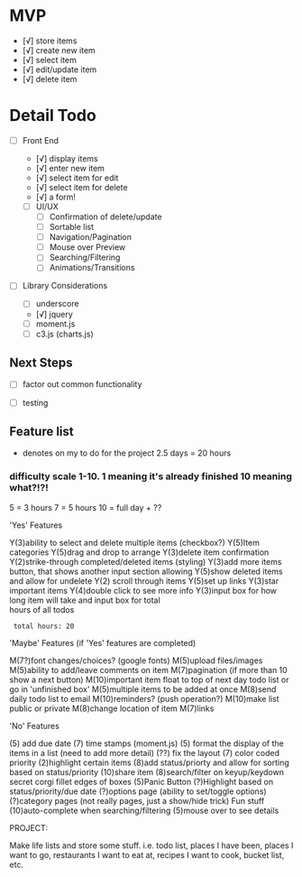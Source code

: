 # MVP
- [√] store items
 - [√] create new item
 - [√] select item
 - [√] edit/update item
 - [√] delete item


 # Detail Todo
 - [ ] Front End
   - [√] display items
   - [√] enter new item
   - [√] select item for edit
   - [√] select item for delete
   - [√] a form!

   - [ ] UI/UX
     - [ ] Confirmation of delete/update
     - [ ] Sortable list
     - [ ] Navigation/Pagination
     - [ ] Mouse over Preview
     - [ ] Searching/Filtering
     - [ ] Animations/Transitions

  - [ ] Library Considerations
    - [ ] underscore
    - [√] jquery
    - [ ] moment.js
    - [ ] c3.js (charts.js)

 ## Next Steps

  - [ ] factor out common functionality
  - [ ] testing


  ## Feature list
  * denotes on my to do for the project
  2.5 days = 20 hours

  ### difficulty scale 1-10. 1 meaning it's already finished 10 meaning what?!?!

  5 = 3 hours
  7 = 5 hours
  10 = full day + ??


  'Yes' Features
   
   Y(3)ability to select and delete multiple items (checkbox?)
   Y(5)Item categories
   Y(5)drag and drop to arrange
   Y(3)delete item confirmation
   Y(2)strike-through completed/deleted items (styling)
   Y(3)add more items button, that shows another input section allowing
   Y(5)show deleted items and allow for undelete
   Y(2) scroll through items
   Y(5)set up links
   Y(3)star important items
   Y(4)double click to see more info
   Y(3)input box for how long item will take and input box for total  
   hours of all todos

     total hours: 20


  'Maybe' Features (if 'Yes' features are completed)
  
   M(7?)font changes/choices? (google fonts)
   M(5)upload files/images
   M(5)ability to add/leave comments on item
   M(7)pagination (if more than 10 show a next button)
   M(10)important item float to top of next day todo list or go in 'unfinished box'
   M(5)multiple items to be added at once
   M(8)send daily todo list to email
   M(10)reminders? (push operation?)
   M(10)make list public or private
   M(8)change location of item
   M(7)links 
   
   
  'No' Features

  (5) add due date
  (7) time stamps (moment.js)
  (5) format the display of the items in a list (need to add more detail)
  (??) fix the layout
  (7) color coded priority
  (2)highlight certain items
  (8)add status/priorty and allow for sorting based on status/priority
  (10)share item
  (8)search/filter on keyup/keydown
  secret corgi
  fillet edges of boxes
  (5)Panic Button
  (?)Highlight based on status/priority/due date
  (?)options page (ability to set/toggle options)
  (?)category pages (not really pages, just a show/hide trick)
  Fun stuff
  (10)auto-complete when searching/filtering
  (5)mouse over to see details


  PROJECT:

  Make life lists and store some stuff.
   i.e. todo list, places I have been, places I want to go, restaurants I want to eat at, recipes I want to cook, bucket list, etc. 









